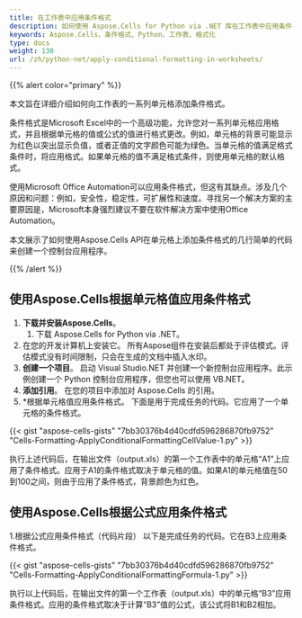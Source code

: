 ```yaml
---
title: 在工作表中应用条件格式
description: 如何使用 Aspose.Cells for Python via .NET 库在工作表中应用条件格式。通过调整这些标准，您可以更好地控制单元格的外观。
keywords: Aspose.Cells、条件格式、Python、工作表、格式化
type: docs
weight: 130
url: /zh/python-net/apply-conditional-formatting-in-worksheets/
---
```


{{% alert color="primary" %}}

本文旨在详细介绍如何向工作表的一系列单元格添加条件格式。

条件格式是Microsoft Excel中的一个高级功能，允许您对一系列单元格应用格式，并且根据单元格的值或公式的值进行格式更改。例如，单元格的背景可能显示为红色以突出显示负值，或者正值的文字颜色可能为绿色。当单元格的值满足格式条件时，将应用格式。如果单元格的值不满足格式条件，则使用单元格的默认格式。

使用Microsoft Office Automation可以应用条件格式，但这有其缺点。涉及几个原因和问题：例如，安全性，稳定性，可扩展性和速度。寻找另一个解决方案的主要原因是，Microsoft本身强烈建议不要在软件解决方案中使用Office Automation。

本文展示了如何使用Aspose.Cells API在单元格上添加条件格式的几行简单的代码来创建一个控制台应用程序。

{{% /alert %}}

## **使用Aspose.Cells根据单元格值应用条件格式**

1. **下载并安装Aspose.Cells**。
   1. 下载 Aspose.Cells for Python via .NET。
1. 在您的开发计算机上安装它。
   所有Aspose组件在安装后都处于评估模式。评估模式没有时间限制，只会在生成的文档中插入水印。
1. **创建一个项目**。
   启动 Visual Studio.NET 并创建一个新控制台应用程序。此示例创建一个 Python 控制台应用程序，但您也可以使用 VB.NET。
1. **添加引用**。
   在您的项目中添加对 Aspose.Cells 的引用。
1. *根据单元格值应用条件格式。
   下面是用于完成任务的代码。它应用了一个单元格的条件格式。

{{< gist "aspose-cells-gists" "7bb30376b4d40cdfd596286870fb9752" "Cells-Formatting-ApplyConditionalFormattingCellValue-1.py" >}}

执行上述代码后，在输出文件（output.xls）的第一个工作表中的单元格“A1”上应用了条件格式。应用于A1的条件格式取决于单元格的值。如果A1的单元格值在50到100之间，则由于应用了条件格式，背景颜色为红色。

## **使用Aspose.Cells根据公式应用条件格式**

1.根据公式应用条件格式（代码片段）
   以下是完成任务的代码。它在B3上应用条件格式。

{{< gist "aspose-cells-gists" "7bb30376b4d40cdfd596286870fb9752" "Cells-Formatting-ApplyConditionalFormattingFormula-1.py" >}}

执行以上代码后，在输出文件的第一个工作表（output.xls）中的单元格“B3”应用条件格式。应用的条件格式取决于计算“B3”值的公式，该公式将B1和B2相加。

